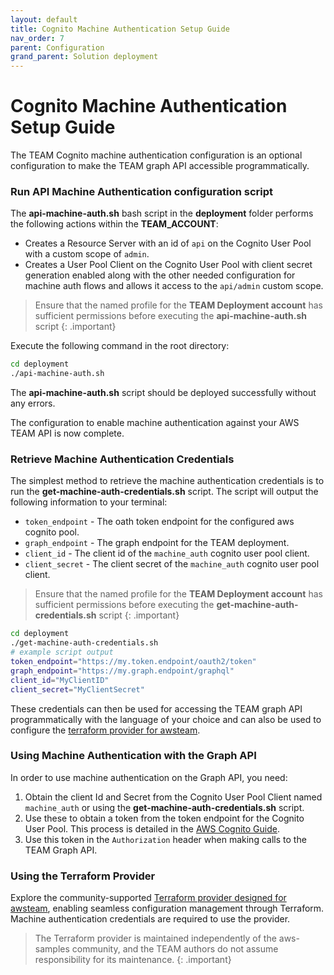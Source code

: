 ```yaml
---
layout: default
title: Cognito Machine Authentication Setup Guide 
nav_order: 7
parent: Configuration
grand_parent: Solution deployment
---
```


# Cognito Machine Authentication Setup Guide 

The TEAM Cognito machine authentication configuration is an optional configuration to make the TEAM graph API accessible programmatically.

### Run API Machine Authentication configuration script

The **api-machine-auth.sh** bash script in the **deployment** folder performs the following actions within the **TEAM_ACCOUNT**:

- Creates a Resource Server with an id of `api` on the Cognito User Pool with a custom scope of `admin`.
- Creates a User Pool Client on the Cognito User Pool with client secret generation enabled along with the other needed configuration for machine auth flows and allows it access to the `api/admin` custom scope.

> Ensure that the named profile for the **TEAM Deployment account** has sufficient permissions before executing the **api-machine-auth.sh** script
{: .important}

Execute the following command in the root directory:

```sh
cd deployment
./api-machine-auth.sh
```
The **api-machine-auth.sh** script should be deployed successfully without any errors.

The configuration to enable machine authentication against your AWS TEAM API is now complete.

### Retrieve Machine Authentication Credentials

The simplest method to retrieve the machine authentication credentials is to run the **get-machine-auth-credentials.sh** script. The script will output the following information to your terminal: 

- `token_endpoint` - The oath token endpoint for the configured aws cognito pool.
- `graph_endpoint` - The graph endpoint for the TEAM deployment.
- `client_id` - The client id of the `machine_auth` cognito user pool client.
- `client_secret` - The client secret of the `machine_auth` cognito user pool client.

> Ensure that the named profile for the **TEAM Deployment account** has sufficient permissions before executing the **get-machine-auth-credentials.sh** script
{: .important}

```sh
cd deployment
./get-machine-auth-credentials.sh
# example script output
token_endpoint="https://my.token.endpoint/oauth2/token"
graph_endpoint="https://my.graph.endpoint/graphql"
client_id="MyClientID"
client_secret="MyClientSecret"
```

These credentials can then be used for accessing the TEAM graph API programmatically with the language of your choice and can also be used to configure the [terraform provider for awsteam](https://registry.terraform.io/providers/brittandeyoung/awsteam/latest). 


### Using Machine Authentication with the Graph API

In order to use machine authentication on the Graph API, you need:
1. Obtain the client Id and Secret from the Cognito User Pool Client named `machine_auth` or using the **get-machine-auth-credentials.sh** script.
2. Use these to obtain a token from the token endpoint for the Cognito User Pool. This process is detailed in the [AWS Cognito Guide](https://docs.aws.amazon.com/cognito/latest/developerguide/token-endpoint.html).
3. Use this token in the `Authorization` header when making calls to the TEAM Graph API. 

### Using the Terraform Provider

Explore the community-supported [Terraform provider designed for awsteam](https://registry.terraform.io/providers/brittandeyoung/awsteam/latest), enabling seamless configuration management through Terraform. Machine authentication credentials are required to use the provider.

> The Terraform provider is maintained independently of the aws-samples community, and the TEAM authors do not assume responsibility for its maintenance.
{: .important}